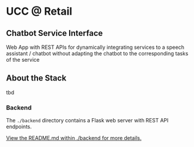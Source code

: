 # UCC @ Retail

## Chatbot Service Interface 

Web App with REST APIs for dynamically integrating services to a speech assistant / chatbot without adapting the chatbot to the corresponding tasks of the service 

## About the Stack

tbd

### Backend

The `./backend` directory contains a Flask web server with REST API endpoints.

[View the README.md within ./backend for more details.](/-/tree/Master/backend)

